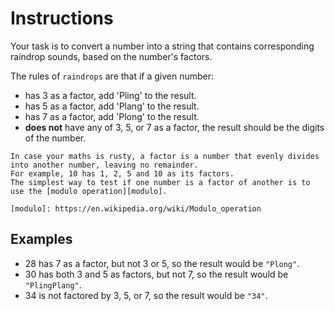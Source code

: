 # Instructions

Your task is to convert a number into a string that contains corresponding raindrop sounds, based on the number's factors.

The rules of `raindrops` are that if a given number:

- has 3 as a factor, add 'Pling' to the result.
- has 5 as a factor, add 'Plang' to the result.
- has 7 as a factor, add 'Plong' to the result.
- **does not** have any of 3, 5, or 7 as a factor, the result should be the digits of the number.

~~~~exercism/note
In case your maths is rusty, a factor is a number that evenly divides into another number, leaving no remainder.
For example, 10 has 1, 2, 5 and 10 as its factors.
The simplest way to test if one number is a factor of another is to use the [modulo operation][modulo].

[modulo]: https://en.wikipedia.org/wiki/Modulo_operation
~~~~

## Examples

- 28 has 7 as a factor, but not 3 or 5, so the result would be `"Plong"`.
- 30 has both 3 and 5 as factors, but not 7, so the result would be `"PlingPlang"`.
- 34 is not factored by 3, 5, or 7, so the result would be `"34"`.
